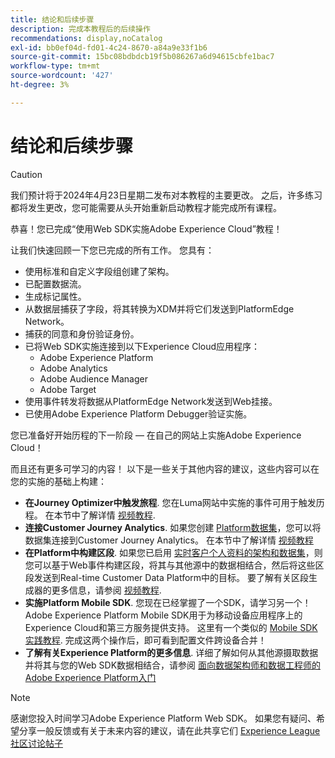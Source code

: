 ```yaml
---
title: 结论和后续步骤
description: 完成本教程后的后续操作
recommendations: display,noCatalog
exl-id: bb0ef04d-fd01-4c24-8670-a84a9e33f1b6
source-git-commit: 15bc08bdbdcb19f5b086267a6d94615cbfe1bac7
workflow-type: tm+mt
source-wordcount: '427'
ht-degree: 3%

---
```


# 结论和后续步骤


>[!CAUTION]
>
>我们预计将于2024年4月23日星期二发布对本教程的主要更改。 之后，许多练习都将发生更改，您可能需要从头开始重新启动教程才能完成所有课程。

恭喜！您已完成“使用Web SDK实施Adobe Experience Cloud”教程！

让我们快速回顾一下您已完成的所有工作。 您具有：

* 使用标准和自定义字段组创建了架构。
* 已配置数据流。
* 生成标记属性。
* 从数据层捕获了字段，将其转换为XDM并将它们发送到PlatformEdge Network。
* 捕获的同意和身份验证身份。
* 已将Web SDK实施连接到以下Experience Cloud应用程序：
   * Adobe Experience Platform
   * Adobe Analytics
   * Adobe Audience Manager
   * Adobe Target
* 使用事件转发将数据从PlatformEdge Network发送到Web挂接。
* 已使用Adobe Experience Platform Debugger验证实施。

您已准备好开始历程的下一阶段 — 在自己的网站上实施Adobe Experience Cloud！

而且还有更多可学习的内容！ 以下是一些关于其他内容的建议，这些内容可以在您的实施的基础上构建：


* **在Journey Optimizer中触发旅程**. 您在Luma网站中实施的事件可用于触发历程。 在本节中了解详情 [视频教程](https://experienceleague.adobe.com/docs/journey-optimizer-learn/tutorials/create-journeys/use-case-transactional-journey.html).
* **连接Customer Journey Analytics**. 如果您创建 [Platform数据集](setup-experience-platform.md)，您可以将数据集连接到Customer Journey Analytics。 在本节中了解详情 [视频教程](https://experienceleague.adobe.com/docs/customer-journey-analytics-learn/tutorials/connecting-customer-journey-analytics-to-data-sources-in-platform.html)
* **在Platform中构建区段**. 如果您已启用 [实时客户个人资料的架构和数据集](setup-experience-platform.md)，则您可以基于Web事件构建区段，将其与其他源中的数据相结合，然后将这些区段发送到Real-time Customer Data Platform中的目标。 要了解有关区段生成器的更多信息，请参阅 [视频教程](https://experienceleague.adobe.com/docs/platform-learn/tutorials/segments/create-segments.html).
* **实施Platform Mobile SDK**. 您现在已经掌握了一个SDK，请学习另一个！ Adobe Experience Platform Mobile SDK用于为移动设备应用程序上的Experience Cloud和第三方服务提供支持。 这里有一个类似的 [Mobile SDK实践教程](https://experienceleague.adobe.com/docs/platform-learn/implement-mobile-sdk/overview.html). 完成这两个操作后，即可看到配置文件跨设备合并！
* **了解有关Experience Platform的更多信息**. 详细了解如何从其他源摄取数据并将其与您的Web SDK数据相结合，请参阅 [面向数据架构师和数据工程师的Adobe Experience Platform入门](https://experienceleague.adobe.com/docs/platform-learn/getting-started-for-data-architects-and-data-engineers/overview.html)


>[!NOTE]
>
>感谢您投入时间学习Adobe Experience Platform Web SDK。 如果您有疑问、希望分享一般反馈或有关于未来内容的建议，请在此共享它们 [Experience League社区讨论帖子](https://experienceleaguecommunities.adobe.com/t5/adobe-experience-platform-launch/tutorial-discussion-implement-adobe-experience-cloud-with-web/td-p/444996)
